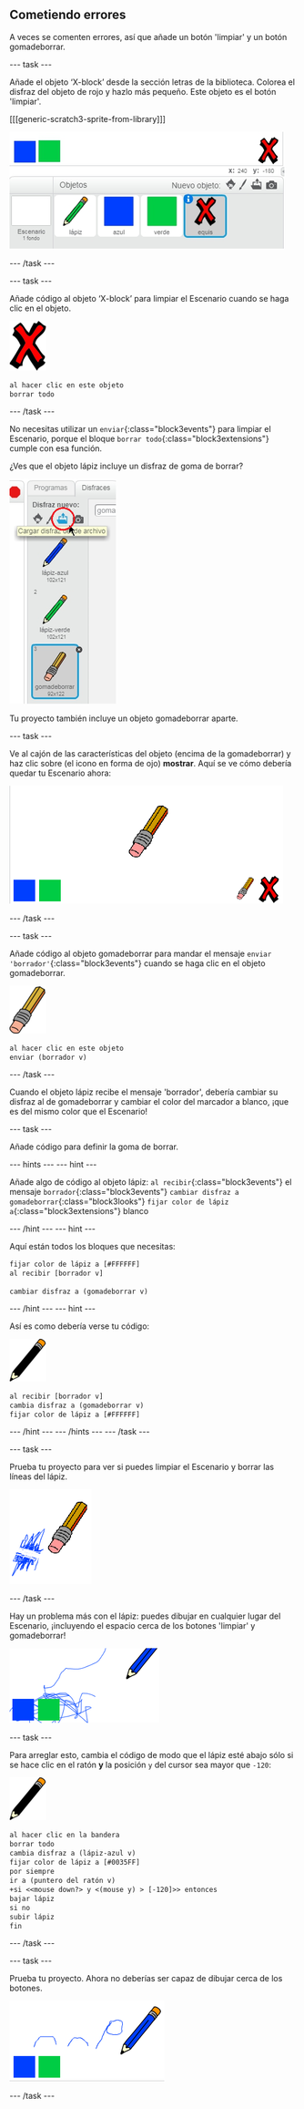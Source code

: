 ## Cometiendo errores

A veces se comenten errores, así que añade un botón 'limpiar' y un botón gomadeborrar.

\--- task \---

Añade el objeto ‘X-block’ desde la sección letras de la biblioteca. Colorea el disfraz del objeto de rojo y hazlo más pequeño. Este objeto es el botón 'limpiar'.

[[[generic-scratch3-sprite-from-library]]]

![captura de pantalla](images/paint-x.png)

\--- /task \---

\--- task \---

Añade código al objeto ‘X-block’ para limpiar el Escenario cuando se haga clic en el objeto.

![cruz](images/cross.png)

```blocks3
al hacer clic en este objeto
borrar todo
```

\--- /task \---

No necesitas utilizar un `enviar`{:class="block3events"} para limpiar el Escenario, porque el bloque `borrar todo`{:class="block3extensions"} cumple con esa función.

¿Ves que el objeto lápiz incluye un disfraz de goma de borrar?

![captura de pantalla](images/paint-eraser-costume.png)

Tu proyecto también incluye un objeto gomadeborrar aparte.

\--- task \---

Ve al cajón de las características del objeto (encima de la gomadeborrar) y haz clic sobre (el icono en forma de ojo) **mostrar**. Aquí se ve cómo debería quedar tu Escenario ahora:

![captura de pantalla](images/paint-eraser-stage.png)

\--- /task \---

\--- task \---

Añade código al objeto gomadeborrar para mandar el mensaje `enviar 'borrador'`{:class="block3events"} cuando se haga clic en el objeto gomadeborrar.

![borrador](images/eraser.png)

```blocks3
al hacer clic en este objeto
enviar (borrador v)
```

\--- /task \---

Cuando el objeto lápiz recibe el mensaje 'borrador', debería cambiar su disfraz al de gomadeborrar y cambiar el color del marcador a blanco, ¡que es del mismo color que el Escenario!

\--- task \---

Añade código para definir la goma de borrar.

\--- hints \--- \--- hint \---

Añade algo de código al objeto lápiz: `al recibir`{:class="block3events"} el mensaje `borrador`{:class="block3events"} `cambiar disfraz a gomadeborrar`{:class="block3looks"} `fijar color de lápiz a`{:class="block3extensions"} blanco

\--- /hint \--- \--- hint \---

Aquí están todos los bloques que necesitas:

```blocks3
fijar color de lápiz a [#FFFFFF]
al recibir [borrador v]

cambiar disfraz a (gomadeborrar v)
```

\--- /hint \--- \--- hint \---

Así es como debería verse tu código:

![lápiz](images/pencil.png)

```blocks3
al recibir [borrador v]
cambia disfraz a (gomadeborrar v)
fijar color de lápiz a [#FFFFFF]
```

\--- /hint \--- \--- /hints \--- \--- /task \---

\--- task \---

Prueba tu proyecto para ver si puedes limpiar el Escenario y borrar las líneas del lápiz.

![captura de pantalla](images/paint-erase-test.png)

\--- /task \---

Hay un problema más con el lápiz: puedes dibujar en cualquier lugar del Escenario, ¡incluyendo el espacio cerca de los botones 'limpiar' y gomadeborrar!

![captura de pantalla](images/paint-draw-problem.png)

\--- task \---

Para arreglar esto, cambia el código de modo que el lápiz esté abajo sólo si se hace clic en el ratón **y** la posición `y` del cursor sea mayor que `-120`:

![lápiz](images/pencil.png)

```blocks3
al hacer clic en la bandera
borrar todo
cambia disfraz a (lápiz-azul v)
fijar color de lápiz a [#0035FF]
por siempre
ir a (puntero del ratón v)
+si <<mouse down?> y <(mouse y) > [-120]>> entonces 
bajar lápiz
si no
subir lápiz
fin
```

\--- /task \---

\--- task \---

Prueba tu proyecto. Ahora no deberías ser capaz de dibujar cerca de los botones.

![captura de pantalla](images/paint-fixed.png)

\--- /task \---